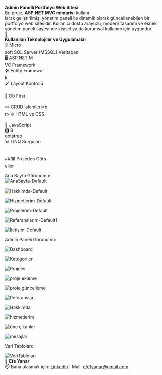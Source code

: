 **Admin Panelli Portfolyo Web Sitesi**<br>
Bu proje, **ASP.NET MVC mimarisi** kullanı<br>larak geliştirilmiş, yönetim paneli ile dinamik olarak güncellenebilen bir portfolyo web sitesidir. Kullanıcı dostu arayüzü, modern tasarımı ve esnek yönetim paneli sayesinde kişisel ya da kurumsal kullanım için uygundur.
<br>
**🚀<br> Kullanılan Teknolojiler ve Uygulamalar**<br>
🗄️ Micro<br>soft SQL Server (MSSQL) Veritabanı<br>
🖥️ ASP.NET M<br>VC Framework<br>
🛠️ Entity Framewor<br>k<br>
🖌️ Layout Kontrolü<br><br>
📂 Db First<br><br>
✏️ CRUD İşlemleri<b<br>r>
🌐 HTML ve CSS<br>
<br>🎨 JavaScript<br>
🅱️ B<br>ootstrap<br>
📊 LINQ Sorguları<br>
<br>

##🖼️ Projeden Görs<br>eller<br>

Ana Sayfa Görünümü:<br>
![AnaSayfa-Default](https://github.com/user-attachments/assets/ef6cf06a-ef86-41cd-b31f-20a12f7e2fa4)

![Hakkımda-Default](https://github.com/user-attachments/assets/353a1987-1495-4561-8b71-fc0d686e08ed)

![Hizmetlerim-Default](https://github.com/user-attachments/assets/d2fb2de2-72c7-4c5f-9014-beb2204b2af7)

![Projelerim-Default](https://github.com/user-attachments/assets/986141ca-2dac-464b-ad71-f5ad3b511cd0)

![Referanslarım-Default1](https://github.com/user-attachments/assets/d16a1764-7c87-4a74-9da1-17371714863b)

![İletişim-Default](https://github.com/user-attachments/assets/8a3d88b7-9b01-4649-8a60-de9c90ddf158)

Admin Paneli Görünümü:<br>

![Dashboard](https://github.com/user-attachments/assets/4047967f-1fb4-4249-a9ab-ee4d054ab2c8)

![Kategoriler](https://github.com/user-attachments/assets/514da985-6a11-4626-9ef1-b0be9575536a)

![Projeler](https://github.com/user-attachments/assets/f95de7ed-e107-41a3-a3db-2bf728a7bf24)

![proje ekleme](https://github.com/user-attachments/assets/b5daae50-82a2-4832-ac82-3008ac17eb08)

![proje güncelleme](https://github.com/user-attachments/assets/c47b1a61-1771-4070-8650-124f5ba9b50c)

![Referanslar](https://github.com/user-attachments/assets/dd33277d-7ba8-4928-87d5-889b11f6b87f)

![Hakkımda](https://github.com/user-attachments/assets/5a53f43f-f55c-412e-a654-7af53b170929)

![hizmetlerim](https://github.com/user-attachments/assets/7c316185-dce2-4c7f-be87-87c82c1b0cd6)

![öne çıkanlar](https://github.com/user-attachments/assets/48fdf57c-45b6-421c-86ef-80e1c0c149d3)

![mesajlar](https://github.com/user-attachments/assets/05ff55ed-d593-46cc-aa39-c6d1b6ceb1d3)

Veri Tabloları:<br>

![VeriTabloları](https://github.com/user-attachments/assets/900c4e5f-431b-4b6c-9da2-2d5d4b9aaae6)<br>
👤 **Efe Yanar**  
📫 Bana ulaşmak için: [LinkedIn](https://www.linkedin.com/in/efe-yanar/) | Mail: efe1yanar@gmail.com
